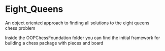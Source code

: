 # Eight_Queens
An object oriented approach to finding all solutions to the eight queens chess problem

Inside the OOPChessFoundation folder you can find the initial framework for building a chess package with pieces and board
